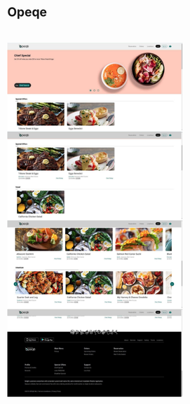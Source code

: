 # Opeqe

<br />
<br />
<img src="images/1.jpg" width=400 height=200 />
<img src="images/2.jpg" width=400 height=200 />
<img src="images/3.jpg" width=400 height=200 />
<img src="images/4.jpg" width=400 height=200 />
<br />
<br />
